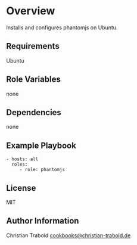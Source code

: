 # Overview

Installs and configures phantomjs on Ubuntu.


## Requirements

Ubuntu

## Role Variables

none

## Dependencies

none

## Example Playbook

    - hosts: all
      roles:
         - role: phantomjs

## License

MIT

## Author Information

Christian Trabold <cookbooks@christian-trabold.de>
